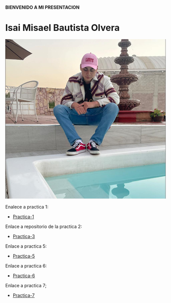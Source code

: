 **BIENVENIDO A MI PRESENTACION**
# Isai Misael Bautista Olvera 

![Foto Personal](./Foto%20Misael.jpg)

Enalece a practica 1:
- [Practica-1](./practica-1.md)

Enlace a repositorio de la practica 2:
- [Practica-3](https://github.com/Misalmon1341/practica-3.git)

Enlace a practica 5:
- [Practica-5](./practica-5.md)

Enlace a practica 6:
- [Practica-6](./practica-6.md)

Enlace a practica 7;
- [Practica-7](./practica-7.md)